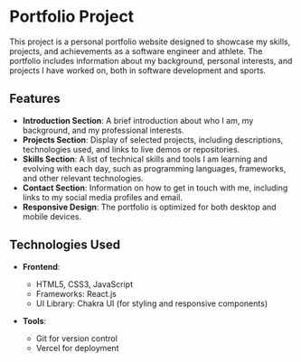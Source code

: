 # Portfolio Project

This project is a personal portfolio website designed to showcase my skills, projects, and achievements as a software engineer and athlete. The portfolio includes information about my background, personal interests, and projects I have worked on, both in software development and sports.

## Features

- **Introduction Section**: A brief introduction about who I am, my background, and my professional interests.
- **Projects Section**: Display of selected projects, including descriptions, technologies used, and links to live demos or repositories.
- **Skills Section**: A list of technical skills and tools I am learning and evolving with each day, such as programming languages, frameworks, and other relevant technologies.
- **Contact Section**: Information on how to get in touch with me, including links to my social media profiles and email.
- **Responsive Design**: The portfolio is optimized for both desktop and mobile devices.

## Technologies Used

- **Frontend**: 
  - HTML5, CSS3, JavaScript
  - Frameworks: React.js
  - UI Library: Chakra UI (for styling and responsive components)
  
- **Tools**:
  - Git for version control
  - Vercel for deployment

